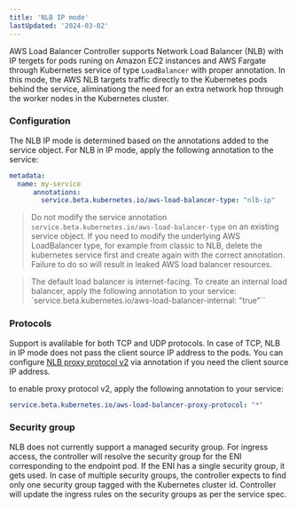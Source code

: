 ```yaml
---
title: 'NLB IP mode'
lastUpdated: '2024-03-02'
---
```


AWS Load Balancer Controller supports Network Load Balancer (NLB) with IP tergets for pods runing on Amazon EC2 instances and AWS Fargate through Kubernetes service of type `LoadBalancer` with proper annotation. In this mode, the AWS NLB targets traffic directly to the Kubernetes pods behind the service, aliminationg the need for an extra network hop through the worker nodes in the Kubernetes cluster.

### Configuration

The NLB IP mode is determined based on the annotations added to the service object. For NLB in IP mode, apply the following annotation to the service:

```yaml
metadata:
  name: my-service
      annotations:
        service.beta.kubernetes.io/aws-load-balancer-type: "nlb-ip"

```

> Do not modify the service annotation `service.beta.kubernetes.io/aws-load-balancer-type` on an existing service object. If you need to modify the underlying AWS LoadBalancer type, for example from classic to NLB, delete the kubernetes service first and create again with the correct annotation. Failure to do so will result in leaked AWS load balancer resources.

> The default load balancer is internet-facing. To create an internal load balancer, apply the following annotation to your service: `service.beta.kubernetes.io/aws-load-balancer-internal: "true"``

### Protocols

Support is avalilable for both TCP and UDP protocols. In case of TCP, NLB in IP mode does not pass the client source IP address to the pods. You can configure [NLB proxy protocol v2](https://docs.aws.amazon.com/elasticloadbalancing/latest/network/load-balancer-target-groups.html#proxy-protocol) via annotation if you need the client source IP address.

to enable proxy protocol v2, apply the following annotation to your service:

```yaml
service.beta.kubernetes.io/aws-load-balancer-proxy-protocol: "*"
```

### Security group

NLB does not currently support a managed security group. For ingress access, the controller will resolve the security group for the ENI corresponding to the endpoint pod. If the ENI has a single security group, it gets used. In case of multiple security groups, the controller expects to find only one security group tagged with the Kubernetes cluster id. Controller will update the ingress rules on the security groups as per the service spec.